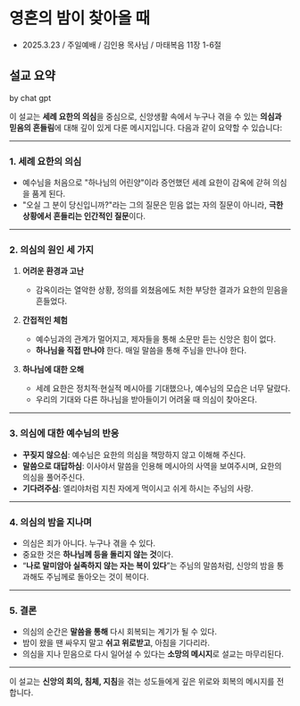 # 영혼의 밤이 찾아올 때
* 2025.3.23 / 주일예배 / 김인용 목사님 / 마태복음 11장 1-6절 

## 설교 요약
by chat gpt

이 설교는 **세례 요한의 의심**을 중심으로, 신앙생활 속에서 누구나 겪을 수 있는 **의심과 믿음의 흔들림**에 대해 깊이 있게 다룬 메시지입니다. 다음과 같이 요약할 수 있습니다:

---

### 1. **세례 요한의 의심**
- 예수님을 처음으로 "하나님의 어린양"이라 증언했던 세례 요한이 감옥에 갇혀 의심을 품게 된다.
- "오실 그 분이 당신입니까?"라는 그의 질문은 믿음 없는 자의 질문이 아니라, **극한 상황에서 흔들리는 인간적인 질문**이다.

---

### 2. **의심의 원인 세 가지**
1. **어려운 환경과 고난**  
   - 감옥이라는 열악한 상황, 정의를 외쳤음에도 처한 부당한 결과가 요한의 믿음을 흔들었다.
   
2. **간접적인 체험**  
   - 예수님과의 관계가 멀어지고, 제자들을 통해 소문만 듣는 신앙은 힘이 없다.
   - **하나님을 직접 만나야** 한다. 매일 말씀을 통해 주님을 만나야 한다.

3. **하나님에 대한 오해**  
   - 세례 요한은 정치적·현실적 메시아를 기대했으나, 예수님의 모습은 너무 달랐다.
   - 우리의 기대와 다른 하나님을 받아들이기 어려울 때 의심이 찾아온다.

---

### 3. **의심에 대한 예수님의 반응**
- **꾸짖지 않으심**: 예수님은 요한의 의심을 책망하지 않고 이해해 주신다.
- **말씀으로 대답하심**: 이사야서 말씀을 인용해 메시아의 사역을 보여주시며, 요한의 의심을 풀어주신다.
- **기다려주심**: 엘리야처럼 지친 자에게 먹이시고 쉬게 하시는 주님의 사랑.

---

### 4. **의심의 밤을 지나며**
- 의심은 죄가 아니다. 누구나 겪을 수 있다.
- 중요한 것은 **하나님께 등을 돌리지 않는 것**이다.
- “**나로 말미암아 실족하지 않는 자는 복이 있다**”는 주님의 말씀처럼, 신앙의 밤을 통과해도 주님께로 돌아오는 것이 복이다.

---

### 5. **결론**
- 의심의 순간은 **말씀을 통해** 다시 회복되는 계기가 될 수 있다.
- 밤이 왔을 땐 싸우지 말고 **쉬고 위로받고**, 아침을 기다리라.
- 의심을 지나 믿음으로 다시 일어설 수 있다는 **소망의 메시지**로 설교는 마무리된다.

---

이 설교는 **신앙의 회의, 침체, 지침**을 겪는 성도들에게 깊은 위로와 회복의 메시지를 전합니다.




